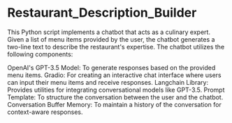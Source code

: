 # Restaurant_Description_Builder
This Python script implements a chatbot that acts as a culinary expert. Given a list of menu items provided by the user, the chatbot generates a two-line text to describe the restaurant's expertise. The chatbot utilizes the following components:

OpenAI's GPT-3.5 Model: To generate responses based on the provided menu items.
Gradio: For creating an interactive chat interface where users can input their menu items and receive responses.
Langchain Library: Provides utilities for integrating conversational models like GPT-3.5.
Prompt Template: To structure the conversation between the user and the chatbot.
Conversation Buffer Memory: To maintain a history of the conversation for context-aware responses.
